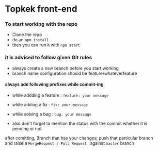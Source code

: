 # Topkek front-end

### To start working with the repo

- Clone the repo
- do an `npm install`
- then you can run it with `npm start`

### it is advised to follow given Git rules

- always create a new branch before you start working
- branch name configuration should be feature/whateverfeature

#### always add following prefixes while commit-ing

- while addding a feature : `feature: your message`
- while adding a fix : `fix: your message`
- while solving a bug : `bug: your message`

- also don't forget to mention the status with the commit whether it is pending or not

 after comitting, Branch that has your changes; push that particular branch and raise a `MergeRequest / Pull Request ` against `master` branch
